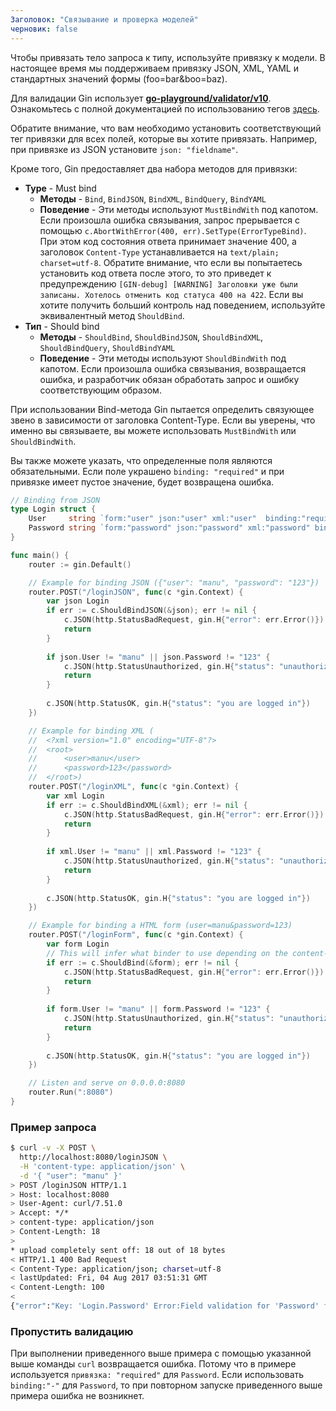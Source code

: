 ```yaml
---
Заголовок: "Связывание и проверка моделей"
черновик: false
---
```


Чтобы привязать тело запроса к типу, используйте привязку к модели. В настоящее время мы поддерживаем привязку JSON, XML, YAML и стандартных значений формы (foo=bar&boo=baz).

Для валидации Gin использует [**go-playground/validator/v10**](https://github.com/go-playground/validator). Ознакомьтесь с полной документацией по использованию тегов [здесь](https://pkg.go.dev/github.com/go-playground/validator/v10#hdr-Baked_In_Validators_and_Tags).

Обратите внимание, что вам необходимо установить соответствующий тег привязки для всех полей, которые вы хотите привязать. Например, при привязке из JSON установите `json: "fieldname"`.

Кроме того, Gin предоставляет два набора методов для привязки:
- **Type** - Must bind
  - **Методы** - `Bind`, `BindJSON`, `BindXML`, `BindQuery`, `BindYAML`
  - **Поведение** - Эти методы используют `MustBindWith` под капотом. Если произошла ошибка связывания, запрос прерывается с помощью `c.AbortWithError(400, err).SetType(ErrorTypeBind)`. При этом код состояния ответа принимает значение 400, а заголовок `Content-Type` устанавливается на `text/plain; charset=utf-8`. Обратите внимание, что если вы попытаетесь установить код ответа после этого, то это приведет к предупреждению `[GIN-debug] [WARNING] Заголовки уже были записаны. Хотелось отменить код статуса 400 на 422`. Если вы хотите получить больший контроль над поведением, используйте эквивалентный метод `ShouldBind`.
- **Тип** - Should bind
  - **Методы** - `ShouldBind`, `ShouldBindJSON`, `ShouldBindXML`, `ShouldBindQuery`, `ShouldBindYAML`
  - **Поведение** - Эти методы используют `ShouldBindWith` под капотом. Если произошла ошибка связывания, возвращается ошибка, и разработчик обязан обработать запрос и ошибку соответствующим образом.

При использовании Bind-метода Gin пытается определить связующее звено в зависимости от заголовка Content-Type. Если вы уверены, что именно вы связываете, вы можете использовать `MustBindWith` или `ShouldBindWith`.

Вы также можете указать, что определенные поля являются обязательными. Если поле украшено `binding: "required"` и при привязке имеет пустое значение, будет возвращена ошибка.

```go
// Binding from JSON
type Login struct {
	User     string `form:"user" json:"user" xml:"user"  binding:"required"`
	Password string `form:"password" json:"password" xml:"password" binding:"required"`
}

func main() {
	router := gin.Default()

	// Example for binding JSON ({"user": "manu", "password": "123"})
	router.POST("/loginJSON", func(c *gin.Context) {
		var json Login
		if err := c.ShouldBindJSON(&json); err != nil {
			c.JSON(http.StatusBadRequest, gin.H{"error": err.Error()})
			return
		}
		
		if json.User != "manu" || json.Password != "123" {
			c.JSON(http.StatusUnauthorized, gin.H{"status": "unauthorized"})
			return
		} 
		
		c.JSON(http.StatusOK, gin.H{"status": "you are logged in"})
	})

	// Example for binding XML (
	//	<?xml version="1.0" encoding="UTF-8"?>
	//	<root>
	//		<user>manu</user>
	//		<password>123</password>
	//	</root>)
	router.POST("/loginXML", func(c *gin.Context) {
		var xml Login
		if err := c.ShouldBindXML(&xml); err != nil {
			c.JSON(http.StatusBadRequest, gin.H{"error": err.Error()})
			return
		}
		
		if xml.User != "manu" || xml.Password != "123" {
			c.JSON(http.StatusUnauthorized, gin.H{"status": "unauthorized"})
			return
		} 
		
		c.JSON(http.StatusOK, gin.H{"status": "you are logged in"})
	})

	// Example for binding a HTML form (user=manu&password=123)
	router.POST("/loginForm", func(c *gin.Context) {
		var form Login
		// This will infer what binder to use depending on the content-type header.
		if err := c.ShouldBind(&form); err != nil {
			c.JSON(http.StatusBadRequest, gin.H{"error": err.Error()})
			return
		}
		
		if form.User != "manu" || form.Password != "123" {
			c.JSON(http.StatusUnauthorized, gin.H{"status": "unauthorized"})
			return
		} 
		
		c.JSON(http.StatusOK, gin.H{"status": "you are logged in"})
	})

	// Listen and serve on 0.0.0.0:8080
	router.Run(":8080")
}
```

### Пример запроса

```sh
$ curl -v -X POST \
  http://localhost:8080/loginJSON \
  -H 'content-type: application/json' \
  -d '{ "user": "manu" }'
> POST /loginJSON HTTP/1.1
> Host: localhost:8080
> User-Agent: curl/7.51.0
> Accept: */*
> content-type: application/json
> Content-Length: 18
>
* upload completely sent off: 18 out of 18 bytes
< HTTP/1.1 400 Bad Request
< Content-Type: application/json; charset=utf-8
< lastUpdated: Fri, 04 Aug 2017 03:51:31 GMT
< Content-Length: 100
<
{"error":"Key: 'Login.Password' Error:Field validation for 'Password' failed on the 'required' tag"}
```

### Пропустить валидацию

При выполнении приведенного выше примера с помощью указанной выше команды `curl` возвращается ошибка. Потому что в примере используется `привязка: "required"` для `Password`. Если использовать `binding:"-"` для `Password`, то при повторном запуске приведенного выше примера ошибка не возникнет.
